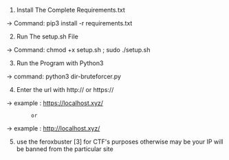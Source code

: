 1. Install The Complete Requirements.txt

-> Command: pip3 install -r requirements.txt

2. Run The setup.sh File

-> Command: chmod +x setup.sh ; sudo ./setup.sh

3. Run the Program with Python3

-> command: python3 dir-bruteforcer.py

4. Enter the url  with http:// or https://

-> example : https://localhost.xyz/
			
			or 

-> example : http://localhost.xyz/

5. use the feroxbuster [3] for CTF's purposes otherwise may be your IP will be banned from the particular site
